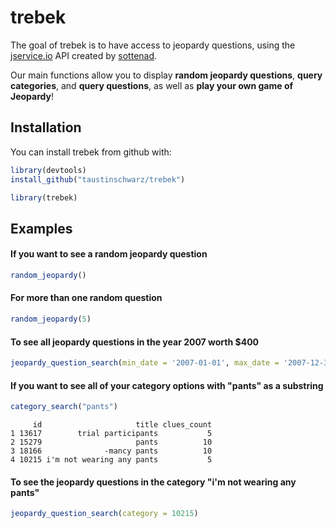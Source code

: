 
# trebek

<!-- badges: start -->
<!-- badges: end -->

The goal of trebek is to have access to jeopardy questions, using the [jservice.io](http://jservice.io) API created by [sottenad](https://github.com/sottenad/jService). 

Our main functions allow you to display **random jeopardy questions**, **query categories**, and **query questions**, as well as **play your own game of Jeopardy**!

## Installation

You can install trebek from github with:

``` r
library(devtools)
install_github("taustinschwarz/trebek")

library(trebek)
```

## Examples

#### If you want to see a random jeopardy question
``` r
random_jeopardy()
```

#### For more than one random question
``` r
random_jeopardy(5)
```

#### To see all jeopardy questions in the year 2007 worth $400
``` r
jeopardy_question_search(min_date = '2007-01-01', max_date = '2007-12-31', value = 400)
```

#### If you want to see all of your category options with "pants" as a substring
``` r
category_search("pants")
```
```
     id                     title clues_count
1 13617        trial participants           5
2 15279                     pants          10
3 18166              -mancy pants          10
4 10215 i'm not wearing any pants           5
```

#### To see the jeopardy questions in the category "i'm not wearing any pants"
``` r
jeopardy_question_search(category = 10215)
```


